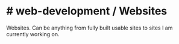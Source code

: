 # # web-development / Websites

Websites. Can be anything from fully built usable sites to sites I am currently working on.
